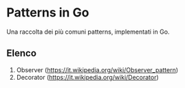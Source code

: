 # Patterns in Go

Una raccolta dei più comuni patterns, implementati in Go.

## Elenco

1. Observer (https://it.wikipedia.org/wiki/Observer_pattern)
1. Decorator (https://it.wikipedia.org/wiki/Decorator)
